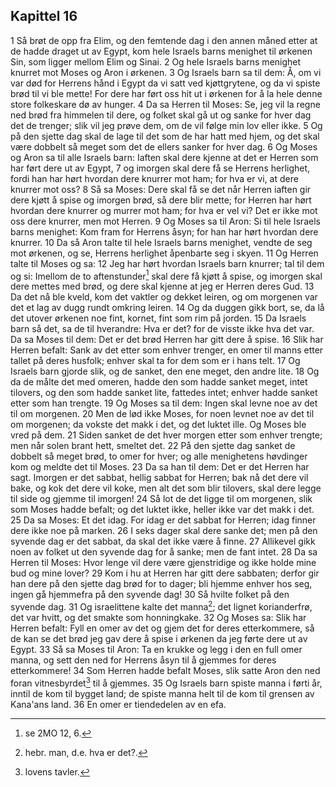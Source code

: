 ## Kapittel 16

1 Så brøt de opp fra Elim, og den femtende dag i den annen måned etter at de hadde draget ut av Egypt, kom hele Israels barns menighet til ørkenen Sin, som ligger mellom Elim og Sinai.
2 Og hele Israels barns menighet knurret mot Moses og Aron i ørkenen.
3 Og Israels barn sa til dem: Å, om vi var død for Herrens hånd i Egypt da vi satt ved kjøttgrytene, og da vi spiste brød til vi ble mette! For dere har ført oss hit ut i ørkenen for å la hele denne store folkeskare dø av hunger.
4 Da sa Herren til Moses: Se, jeg vil la regne ned brød fra himmelen til dere, og folket skal gå ut og sanke for hver dag det de trenger; slik vil jeg prøve dem, om de vil følge min lov eller ikke.
5 Og på den sjette dag skal de lage til det som de har hatt med hjem, og det skal være dobbelt så meget som det de ellers sanker for hver dag.
6 Og Moses og Aron sa til alle Israels barn: Iaften skal dere kjenne at det er Herren som har ført dere ut av Egypt,
7 og imorgen skal dere få se Herrens herlighet, fordi han har hørt hvordan dere knurrer mot ham; for hva er vi, at dere knurrer mot oss?
8 Så sa Moses: Dere skal få se det når Herren iaften gir dere kjøtt å spise og imorgen brød, så dere blir mette; for Herren har hørt hvordan dere knurrer og murrer mot ham; for hva er vel vi? Det er ikke mot oss dere knurrer, men mot Herren.
9 Og Moses sa til Aron: Si til hele Israels barns menighet: Kom fram for Herrens åsyn; for han har hørt hvordan dere knurrer.
10 Da så Aron talte til hele Israels barns menighet, vendte de seg mot ørkenen, og se, Herrens herlighet åpenbarte seg i skyen.
11 Og Herren talte til Moses og sa:
12 Jeg har hørt hvordan Israels barn knurrer; tal til dem og si: Imellom de to aftenstunder[^1] skal dere få kjøtt å spise, og imorgen skal dere mettes med brød, og dere skal kjenne at jeg er Herren deres Gud.
13 Da det nå ble kveld, kom det vaktler og dekket leiren, og om morgenen var det et lag av dugg rundt omkring leiren.
14 Og da duggen gikk bort, se, da lå det utover ørkenen noe fint, kornet, fint som rim på jorden.
15 Da Israels barn så det, sa de til hverandre: Hva er det? for de visste ikke hva det var. Da sa Moses til dem: Det er det brød Herren har gitt dere å spise.
16 Slik har Herren befalt: Sank av det etter som enhver trenger, en omer til manns etter tallet på deres husfolk; enhver skal ta for dem som er i hans telt.
17 Og Israels barn gjorde slik, og de sanket, den ene meget, den andre lite.
18 Og da de målte det med omeren, hadde den som hadde sanket meget, intet tilovers, og den som hadde sanket lite, fattedes intet; enhver hadde sanket etter som han trengte.
19 Og Moses sa til dem: Ingen skal levne noe av det til om morgenen.
20 Men de lød ikke Moses, for noen levnet noe av det til om morgenen; da vokste det makk i det, og det luktet ille. Og Moses ble vred på dem.
21 Siden sanket de det hver morgen etter som enhver trengte; men når solen brant hett, smeltet det.
22 På den sjette dag sanket de dobbelt så meget brød, to omer for hver; og alle menighetens høvdinger kom og meldte det til Moses.
23 Da sa han til dem: Det er det Herren har sagt. Imorgen er det sabbat, hellig sabbat for Herren; bak nå det dere vil bake, og kok det dere vil koke, men alt det som blir tilovers, skal dere legge til side og gjemme til imorgen!
24 Så lot de det ligge til om morgenen, slik som Moses hadde befalt; og det luktet ikke, heller ikke var det makk i det.
25 Da sa Moses: Et det idag. For idag er det sabbat for Herren; idag finner dere ikke noe på marken.
26 I seks dager skal dere sanke det; men på den syvende dag er det sabbat, da skal det ikke være å finne.
27 Allikevel gikk noen av folket ut den syvende dag for å sanke; men de fant intet.
28 Da sa Herren til Moses: Hvor lenge vil dere være gjenstridige og ikke holde mine bud og mine lover?
29 Kom i hu at Herren har gitt dere sabbaten; derfor gir han dere på den sjette dag brød for to dager; bli hjemme enhver hos seg, ingen gå hjemmefra på den syvende dag!
30 Så hvilte folket på den syvende dag.
31 Og israelittene kalte det manna[^2]; det lignet korianderfrø, det var hvitt, og det smakte som honningkake.
32 Og Moses sa: Slik har Herren befalt: Fyll en omer av det og gjem det for deres etterkommere, så de kan se det brød jeg gav dere å spise i ørkenen da jeg førte dere ut av Egypt.
33 Så sa Moses til Aron: Ta en krukke og legg i den en full omer manna, og sett den ned for Herrens åsyn til å gjemmes for deres etterkommere!
34 Som Herren hadde befalt Moses, slik satte Aron den ned foran vitnesbyrdet[^3] til å gjemmes.
35 Og Israels barn spiste manna i førti år, inntil de kom til bygget land; de spiste manna helt til de kom til grensen av Kana'ans land.
36 En omer er tiendedelen av en efa.

[^1]:  se 2MO 12, 6.
[^2]:  hebr. man, d.e. hva er det?.
[^3]:  lovens tavler.
